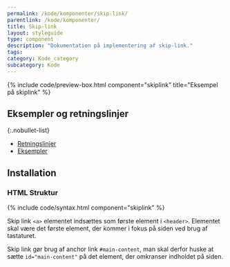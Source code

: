 ```yaml
---
permalink: /kode/komponenter/skip-link/
parentlink: /kode/komponenter/
title: Skip-link
layout: styleguide
type: component
description: "Dokumentation på implementering af skip-link."
tags: 
category: Kode_category
subcategory: Kode
---
```


{% include code/preview-box.html component="skiplink" title="Eksempel på skiplink" %}

## Eksempler og retningslinjer

{:.nobullet-list}
- <a href="/komponenter/skip-link/#retningslinjer">Retningslinjer</a>
- <a href="/komponenter/skip-link/">Eksempler</a>

## Installation

### HTML Struktur

{% include code/syntax.html component="skiplink" %}

Skip link `<a>` elementet indsættes som første element i `<header>`. Elementet skal være det første element, der kommer i fokus på siden ved brug af tastaturet.

Skip link gør brug af anchor link `#main-content`, man skal derfor huske at sætte `id="main-content"` på det element, der omkranser indholdet på siden.
